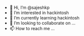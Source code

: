 - 👋 Hi, I’m @sajeshkp
- 👀 I’m interested in hackintosh
- 🌱 I’m currently learning hackintosh
- 💞️ I’m looking to collaborate on ...
- 📫 How to reach me ...

<!---
sajeshkp/sajeshkp is a ✨ special ✨ repository because its `README.md` (this file) appears on your GitHub profile.
You can click the Preview link to take a look at your changes.
--->
